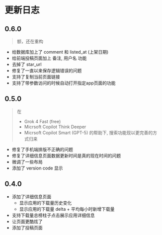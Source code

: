 # 更新日志

## 0.6.0

> 额，还在重构

- 给数据库加上了 comment 和 listed_at (上架日期)
- 给前端投稿页面加上 备注, 用户名 功能
- 去掉了 star_url
- 修复了一直以来保存逻辑错误的问题
- 支持了复制当前页面链接
- 支持了带参数访问的时候自动打开指定app页面的功能

## 0.5.0

> 在
> - Grok 4 Fast (free)
> - Micrsoft Copilot Think Deeper
> - Micrsoft Copilot Smart (GPT-5)
> 的帮助下, 搜索功能现以更完善的方式归来
- 修复了手机端排版不正确的问题
- 修复了详细信息页面数据更新时间是真的现在时间的问题
- 微调了一些布局
- 添加了 version code 显示

## 0.4.0

- 添加了详细信息页面
  - 显示应用的下载量历史变化
  - 显示应用的下载量 delta + 平均每小时新增下载量
- 支持下载量总榜柱子点击展示应用详细信息
- 让页面更酷炫了
- 添加了投稿页面
